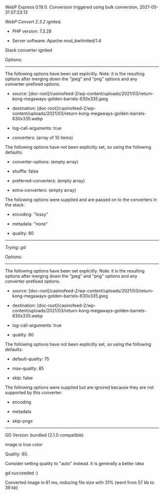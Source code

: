 WebP Express 0.19.0. Conversion triggered using bulk conversion, 2021-05-31 07:33:13

*WebP Convert 2.3.2*  ignited.
- PHP version: 7.3.28
- Server software: Apache mod_bwlimited/1.4

Stack converter ignited

Options:
------------
The following options have been set explicitly. Note: it is the resulting options after merging down the "jpeg" and "png" options and any converter-prefixed options.
- source: [doc-root]/casinofeed-2/wp-content/uploads/2021/03/return-kong-megaways-golden-barrels-630x335.jpeg
- destination: [doc-root]/casinofeed-2/wp-content/uploads/2021/03/return-kong-megaways-golden-barrels-630x335.webp
- log-call-arguments: true
- converters: (array of 10 items)

The following options have not been explicitly set, so using the following defaults:
- converter-options: (empty array)
- shuffle: false
- preferred-converters: (empty array)
- extra-converters: (empty array)

The following options were supplied and are passed on to the converters in the stack:
- encoding: "lossy"
- metadata: "none"
- quality: 80
------------


*Trying: gd* 

Options:
------------
The following options have been set explicitly. Note: it is the resulting options after merging down the "jpeg" and "png" options and any converter-prefixed options.
- source: [doc-root]/casinofeed-2/wp-content/uploads/2021/03/return-kong-megaways-golden-barrels-630x335.jpeg
- destination: [doc-root]/casinofeed-2/wp-content/uploads/2021/03/return-kong-megaways-golden-barrels-630x335.webp
- log-call-arguments: true
- quality: 80

The following options have not been explicitly set, so using the following defaults:
- default-quality: 75
- max-quality: 85
- skip: false

The following options were supplied but are ignored because they are not supported by this converter:
- encoding
- metadata
- skip-pngs
------------

GD Version: bundled (2.1.0 compatible)
image is true color
Quality: 80. 
Consider setting quality to "auto" instead. It is generally a better idea
gd succeeded :)

Converted image in 61 ms, reducing file size with 31% (went from 57 kb to 39 kb)
